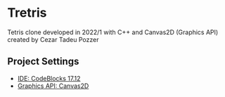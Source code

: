 # Tretris
Tetris clone developed in 2022/1 with C++ and Canvas2D (Graphics API) created by Cezar Tadeu Pozzer

## Project Settings
- [IDE: CodeBlocks 17.12](https://sourceforge.net/projects/codeblocks/files/Binaries/17.12/Windows/codeblocks-17.12mingw-setup.exe/download)
- [Graphics API: Canvas2D](https://youtube.com/playlist?list=PLE_mbOgL4W4IxcdUkRSp0IF3Dy8O1Qtin)

